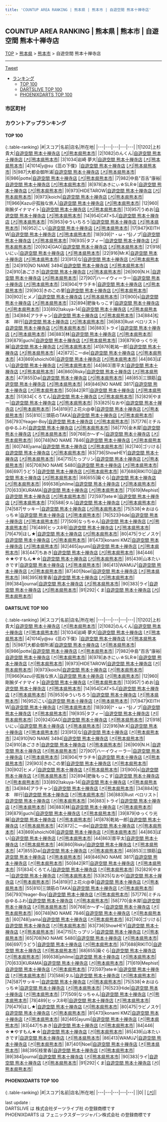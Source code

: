 ```yaml
---
title: 'COUNTUP AREA RANKING | 熊本県 | 熊本市 | 自遊空間 熊本十禅寺店'
---
```

## COUNTUP AREA RANKING | 熊本県 | 熊本市 | 自遊空間 熊本十禅寺店

[TOP](/darts/rank/) > [熊本県](/darts/rank/熊本県/) > [熊本市](/darts/rank/熊本県/熊本市/) > 自遊空間 熊本十禅寺店

___

<a href="https://twitter.com/share?ref_src=twsrc%5Etfw" data-text="COUNTUP AREA RANKING | 熊本県熊本市自遊空間 熊本十禅寺店" class="twitter-share-button" data-hashtags="DARTSLIVE,PHOENIXDARTS,darts,ダーツ" data-show-count="false">Tweet</a>

* [ランキング](#カウントアップランキング)
    * [TOP 100](#top-100)
    * [DARTSLIVE TOP 100](#dartslive-top-100)
    * [PHOENIXDARTS TOP 100](#phoenixdarts-top-100)

### 市区町村

<ul>

</ul>

### カウントアップランキング

#### TOP 100



{:.table-ranking}
|#|スコア|名前|店名|所在地|
|---|---|---|---|---|
|1|1202|<span class="rank-name-dl">上杉　貴大</span>|<a href="/darts/rank/shops/6411bdff1f23c81758d385ea46352d8f.html">自遊空間 熊本十禅寺店</a> <a href="https://search.dartslive.com/jp/shop/6411bdff1f23c81758d385ea46352d8f">[↗]</a>|<a href="/darts/rank/熊本県/熊本市">熊本県熊本市</a>|
|2|1082|<span class="rank-name-dl">のんくん</span>|<a href="/darts/rank/shops/6411bdff1f23c81758d385ea46352d8f.html">自遊空間 熊本十禅寺店</a> <a href="https://search.dartslive.com/jp/shop/6411bdff1f23c81758d385ea46352d8f">[↗]</a>|<a href="/darts/rank/熊本県/熊本市">熊本県熊本市</a>|
|3|1034|<span class="rank-name-dl">岩崎 夢大</span>|<a href="/darts/rank/shops/6411bdff1f23c81758d385ea46352d8f.html">自遊空間 熊本十禅寺店</a> <a href="https://search.dartslive.com/jp/shop/6411bdff1f23c81758d385ea46352d8f">[↗]</a>|<a href="/darts/rank/熊本県/熊本市">熊本県熊本市</a>|
|4|1014|<span class="rank-name-dl">y@su《蕊の下僕》</span>|<a href="/darts/rank/shops/6411bdff1f23c81758d385ea46352d8f.html">自遊空間 熊本十禅寺店</a> <a href="https://search.dartslive.com/jp/shop/6411bdff1f23c81758d385ea46352d8f">[↗]</a>|<a href="/darts/rank/熊本県/熊本市">熊本県熊本市</a>|
|5|987|<span class="rank-name-dl">大都会御所浦</span>|<a href="/darts/rank/shops/6411bdff1f23c81758d385ea46352d8f.html">自遊空間 熊本十禅寺店</a> <a href="https://search.dartslive.com/jp/shop/6411bdff1f23c81758d385ea46352d8f">[↗]</a>|<a href="/darts/rank/熊本県/熊本市">熊本県熊本市</a>|
|6|986|<span class="rank-name-dl">potte</span>|<a href="/darts/rank/shops/6411bdff1f23c81758d385ea46352d8f.html">自遊空間 熊本十禅寺店</a> <a href="https://search.dartslive.com/jp/shop/6411bdff1f23c81758d385ea46352d8f">[↗]</a>|<a href="/darts/rank/熊本県/熊本市">熊本県熊本市</a>|
|7|982|<span class="rank-name-dl">中島&quot;百舌&quot;康裕</span>|<a href="/darts/rank/shops/6411bdff1f23c81758d385ea46352d8f.html">自遊空間 熊本十禅寺店</a> <a href="https://search.dartslive.com/jp/shop/6411bdff1f23c81758d385ea46352d8f">[↗]</a>|<a href="/darts/rank/熊本県/熊本市">熊本県熊本市</a>|
|8|978|<span class="rank-name-dl">あきにぃ☆SLR☆</span>|<a href="/darts/rank/shops/6411bdff1f23c81758d385ea46352d8f.html">自遊空間 熊本十禅寺店</a> <a href="https://search.dartslive.com/jp/shop/6411bdff1f23c81758d385ea46352d8f">[↗]</a>|<a href="/darts/rank/熊本県/熊本市">熊本県熊本市</a>|
|9|973|<span class="rank-name-dl">HIDETAROW</span>|<a href="/darts/rank/shops/6411bdff1f23c81758d385ea46352d8f.html">自遊空間 熊本十禅寺店</a> <a href="https://search.dartslive.com/jp/shop/6411bdff1f23c81758d385ea46352d8f">[↗]</a>|<a href="/darts/rank/熊本県/熊本市">熊本県熊本市</a>|
|9|973|<span class="rank-name-dl">koichi</span>|<a href="/darts/rank/shops/6411bdff1f23c81758d385ea46352d8f.html">自遊空間 熊本十禅寺店</a> <a href="https://search.dartslive.com/jp/shop/6411bdff1f23c81758d385ea46352d8f">[↗]</a>|<a href="/darts/rank/熊本県/熊本市">熊本県熊本市</a>|
|11|966|<span class="rank-name-dl">Kazu＠孤独な旅人</span>|<a href="/darts/rank/shops/6411bdff1f23c81758d385ea46352d8f.html">自遊空間 熊本十禅寺店</a> <a href="https://search.dartslive.com/jp/shop/6411bdff1f23c81758d385ea46352d8f">[↗]</a>|<a href="/darts/rank/熊本県/熊本市">熊本県熊本市</a>|
|12|960|<span class="rank-name-dl">剛腕ダイナマイト</span>|<a href="/darts/rank/shops/6411bdff1f23c81758d385ea46352d8f.html">自遊空間 熊本十禅寺店</a> <a href="https://search.dartslive.com/jp/shop/6411bdff1f23c81758d385ea46352d8f">[↗]</a>|<a href="/darts/rank/熊本県/熊本市">熊本県熊本市</a>|
|13|957|<span class="rank-name-dl">うめお</span>|<a href="/darts/rank/shops/6411bdff1f23c81758d385ea46352d8f.html">自遊空間 熊本十禅寺店</a> <a href="https://search.dartslive.com/jp/shop/6411bdff1f23c81758d385ea46352d8f">[↗]</a>|<a href="/darts/rank/熊本県/熊本市">熊本県熊本市</a>|
|14|954|<span class="rank-name-dl">CAT×SJ</span>|<a href="/darts/rank/shops/6411bdff1f23c81758d385ea46352d8f.html">自遊空間 熊本十禅寺店</a> <a href="https://search.dartslive.com/jp/shop/6411bdff1f23c81758d385ea46352d8f">[↗]</a>|<a href="/darts/rank/熊本県/熊本市">熊本県熊本市</a>|
|15|953|<span class="rank-name-dl">ゆういちろう</span>|<a href="/darts/rank/shops/6411bdff1f23c81758d385ea46352d8f.html">自遊空間 熊本十禅寺店</a> <a href="https://search.dartslive.com/jp/shop/6411bdff1f23c81758d385ea46352d8f">[↗]</a>|<a href="/darts/rank/熊本県/熊本市">熊本県熊本市</a>|
|16|952|<span class="rank-name-dl">こい</span>|<a href="/darts/rank/shops/6411bdff1f23c81758d385ea46352d8f.html">自遊空間 熊本十禅寺店</a> <a href="https://search.dartslive.com/jp/shop/6411bdff1f23c81758d385ea46352d8f">[↗]</a>|<a href="/darts/rank/熊本県/熊本市">熊本県熊本市</a>|
|17|947|<span class="rank-name-dl">KEITH W</span>|<a href="/darts/rank/shops/6411bdff1f23c81758d385ea46352d8f.html">自遊空間 熊本十禅寺店</a> <a href="https://search.dartslive.com/jp/shop/6411bdff1f23c81758d385ea46352d8f">[↗]</a>|<a href="/darts/rank/熊本県/熊本市">熊本県熊本市</a>|
|18|939|<span class="rank-name-dl">(^・ω・^§)ノブ</span>|<a href="/darts/rank/shops/6411bdff1f23c81758d385ea46352d8f.html">自遊空間 熊本十禅寺店</a> <a href="https://search.dartslive.com/jp/shop/6411bdff1f23c81758d385ea46352d8f">[↗]</a>|<a href="/darts/rank/熊本県/熊本市">熊本県熊本市</a>|
|19|935|<span class="rank-name-dl">タフィー</span>|<a href="/darts/rank/shops/6411bdff1f23c81758d385ea46352d8f.html">自遊空間 熊本十禅寺店</a> <a href="https://search.dartslive.com/jp/shop/6411bdff1f23c81758d385ea46352d8f">[↗]</a>|<a href="/darts/rank/熊本県/熊本市">熊本県熊本市</a>|
|20|924|<span class="rank-name-dl">GAO</span>|<a href="/darts/rank/shops/6411bdff1f23c81758d385ea46352d8f.html">自遊空間 熊本十禅寺店</a> <a href="https://search.dartslive.com/jp/shop/6411bdff1f23c81758d385ea46352d8f">[↗]</a>|<a href="/darts/rank/熊本県/熊本市">熊本県熊本市</a>|
|21|918|<span class="rank-name-dl">いにぃ</span>|<a href="/darts/rank/shops/6411bdff1f23c81758d385ea46352d8f.html">自遊空間 熊本十禅寺店</a> <a href="https://search.dartslive.com/jp/shop/6411bdff1f23c81758d385ea46352d8f">[↗]</a>|<a href="/darts/rank/熊本県/熊本市">熊本県熊本市</a>|
|22|916|<span class="rank-name-dl">Mr.K</span>|<a href="/darts/rank/shops/6411bdff1f23c81758d385ea46352d8f.html">自遊空間 熊本十禅寺店</a> <a href="https://search.dartslive.com/jp/shop/6411bdff1f23c81758d385ea46352d8f">[↗]</a>|<a href="/darts/rank/熊本県/熊本市">熊本県熊本市</a>|
|23|913|<span class="rank-name-dl">な</span>|<a href="/darts/rank/shops/6411bdff1f23c81758d385ea46352d8f.html">自遊空間 熊本十禅寺店</a> <a href="https://search.dartslive.com/jp/shop/6411bdff1f23c81758d385ea46352d8f">[↗]</a>|<a href="/darts/rank/熊本県/熊本市">熊本県熊本市</a>|
|24|910|<span class="rank-name-dl">NO NAME 3494</span>|<a href="/darts/rank/shops/6411bdff1f23c81758d385ea46352d8f.html">自遊空間 熊本十禅寺店</a> <a href="https://search.dartslive.com/jp/shop/6411bdff1f23c81758d385ea46352d8f">[↗]</a>|<a href="/darts/rank/熊本県/熊本市">熊本県熊本市</a>|
|24|910|<span class="rank-name-dl">あごさき</span>|<a href="/darts/rank/shops/6411bdff1f23c81758d385ea46352d8f.html">自遊空間 熊本十禅寺店</a> <a href="https://search.dartslive.com/jp/shop/6411bdff1f23c81758d385ea46352d8f">[↗]</a>|<a href="/darts/rank/熊本県/熊本市">熊本県熊本市</a>|
|26|909|<span class="rank-name-dl">N.H.</span>|<a href="/darts/rank/shops/6411bdff1f23c81758d385ea46352d8f.html">自遊空間 熊本十禅寺店</a> <a href="https://search.dartslive.com/jp/shop/6411bdff1f23c81758d385ea46352d8f">[↗]</a>|<a href="/darts/rank/熊本県/熊本市">熊本県熊本市</a>|
|27|907|<span class="rank-name-dl">ハーイウィーラー</span>|<a href="/darts/rank/shops/6411bdff1f23c81758d385ea46352d8f.html">自遊空間 熊本十禅寺店</a> <a href="https://search.dartslive.com/jp/shop/6411bdff1f23c81758d385ea46352d8f">[↗]</a>|<a href="/darts/rank/熊本県/熊本市">熊本県熊本市</a>|
|28|904|<span class="rank-name-dl">サラチキ</span>|<a href="/darts/rank/shops/6411bdff1f23c81758d385ea46352d8f.html">自遊空間 熊本十禅寺店</a> <a href="https://search.dartslive.com/jp/shop/6411bdff1f23c81758d385ea46352d8f">[↗]</a>|<a href="/darts/rank/熊本県/熊本市">熊本県熊本市</a>|
|29|903|<span class="rank-name-dl">きのこの里</span>|<a href="/darts/rank/shops/6411bdff1f23c81758d385ea46352d8f.html">自遊空間 熊本十禅寺店</a> <a href="https://search.dartslive.com/jp/shop/6411bdff1f23c81758d385ea46352d8f">[↗]</a>|<a href="/darts/rank/熊本県/熊本市">熊本県熊本市</a>|
|30|902|<span class="rank-name-dl">ヒメノ</span>|<a href="/darts/rank/shops/6411bdff1f23c81758d385ea46352d8f.html">自遊空間 熊本十禅寺店</a> <a href="https://search.dartslive.com/jp/shop/6411bdff1f23c81758d385ea46352d8f">[↗]</a>|<a href="/darts/rank/熊本県/熊本市">熊本県熊本市</a>|
|31|900|<span class="rank-name-dl">s</span>|<a href="/darts/rank/shops/6411bdff1f23c81758d385ea46352d8f.html">自遊空間 熊本十禅寺店</a> <a href="https://search.dartslive.com/jp/shop/6411bdff1f23c81758d385ea46352d8f">[↗]</a>|<a href="/darts/rank/熊本県/熊本市">熊本県熊本市</a>|
|32|894|<span class="rank-name-dl">肥後もっこす</span>|<a href="/darts/rank/shops/6411bdff1f23c81758d385ea46352d8f.html">自遊空間 熊本十禅寺店</a> <a href="https://search.dartslive.com/jp/shop/6411bdff1f23c81758d385ea46352d8f">[↗]</a>|<a href="/darts/rank/熊本県/熊本市">熊本県熊本市</a>|
|33|892|<span class="rank-name-dl">takuya-14</span>|<a href="/darts/rank/shops/6411bdff1f23c81758d385ea46352d8f.html">自遊空間 熊本十禅寺店</a> <a href="https://search.dartslive.com/jp/shop/6411bdff1f23c81758d385ea46352d8f">[↗]</a>|<a href="/darts/rank/熊本県/熊本市">熊本県熊本市</a>|
|34|884|<span class="rank-name-dl">アラチャン</span>|<a href="/darts/rank/shops/6411bdff1f23c81758d385ea46352d8f.html">自遊空間 熊本十禅寺店</a> <a href="https://search.dartslive.com/jp/shop/6411bdff1f23c81758d385ea46352d8f">[↗]</a>|<a href="/darts/rank/熊本県/熊本市">熊本県熊本市</a>|
|34|884|<span class="rank-name-dl">松本　祥行</span>|<a href="/darts/rank/shops/6411bdff1f23c81758d385ea46352d8f.html">自遊空間 熊本十禅寺店</a> <a href="https://search.dartslive.com/jp/shop/6411bdff1f23c81758d385ea46352d8f">[↗]</a>|<a href="/darts/rank/熊本県/熊本市">熊本県熊本市</a>|
|36|883|<span class="rank-name-dl">Rust ペロリスト</span>|<a href="/darts/rank/shops/6411bdff1f23c81758d385ea46352d8f.html">自遊空間 熊本十禅寺店</a> <a href="https://search.dartslive.com/jp/shop/6411bdff1f23c81758d385ea46352d8f">[↗]</a>|<a href="/darts/rank/熊本県/熊本市">熊本県熊本市</a>|
|36|883|<span class="rank-name-dl">トライ</span>|<a href="/darts/rank/shops/6411bdff1f23c81758d385ea46352d8f.html">自遊空間 熊本十禅寺店</a> <a href="https://search.dartslive.com/jp/shop/6411bdff1f23c81758d385ea46352d8f">[↗]</a>|<a href="/darts/rank/熊本県/熊本市">熊本県熊本市</a>|
|36|883|<span class="rank-name-dl">林</span>|<a href="/darts/rank/shops/6411bdff1f23c81758d385ea46352d8f.html">自遊空間 熊本十禅寺店</a> <a href="https://search.dartslive.com/jp/shop/6411bdff1f23c81758d385ea46352d8f">[↗]</a>|<a href="/darts/rank/熊本県/熊本市">熊本県熊本市</a>|
|39|879|<span class="rank-name-dl">guchi</span>|<a href="/darts/rank/shops/6411bdff1f23c81758d385ea46352d8f.html">自遊空間 熊本十禅寺店</a> <a href="https://search.dartslive.com/jp/shop/6411bdff1f23c81758d385ea46352d8f">[↗]</a>|<a href="/darts/rank/熊本県/熊本市">熊本県熊本市</a>|
|39|879|<span class="rank-name-dl">ゆっくり光展</span>|<a href="/darts/rank/shops/6411bdff1f23c81758d385ea46352d8f.html">自遊空間 熊本十禅寺店</a> <a href="https://search.dartslive.com/jp/shop/6411bdff1f23c81758d385ea46352d8f">[↗]</a>|<a href="/darts/rank/熊本県/熊本市">熊本県熊本市</a>|
|41|878|<span class="rank-name-dl">乾祐一郎</span>|<a href="/darts/rank/shops/6411bdff1f23c81758d385ea46352d8f.html">自遊空間 熊本十禅寺店</a> <a href="https://search.dartslive.com/jp/shop/6411bdff1f23c81758d385ea46352d8f">[↗]</a>|<a href="/darts/rank/熊本県/熊本市">熊本県熊本市</a>|
|42|872|<span class="rank-name-dl">こーdie</span>|<a href="/darts/rank/shops/6411bdff1f23c81758d385ea46352d8f.html">自遊空間 熊本十禅寺店</a> <a href="https://search.dartslive.com/jp/shop/6411bdff1f23c81758d385ea46352d8f">[↗]</a>|<a href="/darts/rank/熊本県/熊本市">熊本県熊本市</a>|
|43|869|<span class="rank-name-dl">shoichi08</span>|<a href="/darts/rank/shops/6411bdff1f23c81758d385ea46352d8f.html">自遊空間 熊本十禅寺店</a> <a href="https://search.dartslive.com/jp/shop/6411bdff1f23c81758d385ea46352d8f">[↗]</a>|<a href="/darts/rank/熊本県/熊本市">熊本県熊本市</a>|
|44|863|<span class="rank-name-dl">ぽい</span>|<a href="/darts/rank/shops/6411bdff1f23c81758d385ea46352d8f.html">自遊空間 熊本十禅寺店</a> <a href="https://search.dartslive.com/jp/shop/6411bdff1f23c81758d385ea46352d8f">[↗]</a>|<a href="/darts/rank/熊本県/熊本市">熊本県熊本市</a>|
|44|863|<span class="rank-name-dl">晋平太</span>|<a href="/darts/rank/shops/6411bdff1f23c81758d385ea46352d8f.html">自遊空間 熊本十禅寺店</a> <a href="https://search.dartslive.com/jp/shop/6411bdff1f23c81758d385ea46352d8f">[↗]</a>|<a href="/darts/rank/熊本県/熊本市">熊本県熊本市</a>|
|46|860|<span class="rank-name-dl">Risky</span>|<a href="/darts/rank/shops/6411bdff1f23c81758d385ea46352d8f.html">自遊空間 熊本十禅寺店</a> <a href="https://search.dartslive.com/jp/shop/6411bdff1f23c81758d385ea46352d8f">[↗]</a>|<a href="/darts/rank/熊本県/熊本市">熊本県熊本市</a>|
|47|855|<span class="rank-name-dl">Dai</span>|<a href="/darts/rank/shops/6411bdff1f23c81758d385ea46352d8f.html">自遊空間 熊本十禅寺店</a> <a href="https://search.dartslive.com/jp/shop/6411bdff1f23c81758d385ea46352d8f">[↗]</a>|<a href="/darts/rank/熊本県/熊本市">熊本県熊本市</a>|
|48|853|<span class="rank-name-dl">三頭筋</span>|<a href="/darts/rank/shops/6411bdff1f23c81758d385ea46352d8f.html">自遊空間 熊本十禅寺店</a> <a href="https://search.dartslive.com/jp/shop/6411bdff1f23c81758d385ea46352d8f">[↗]</a>|<a href="/darts/rank/熊本県/熊本市">熊本県熊本市</a>|
|49|846|<span class="rank-name-dl">NO NAME 3817</span>|<a href="/darts/rank/shops/6411bdff1f23c81758d385ea46352d8f.html">自遊空間 熊本十禅寺店</a> <a href="https://search.dartslive.com/jp/shop/6411bdff1f23c81758d385ea46352d8f">[↗]</a>|<a href="/darts/rank/熊本県/熊本市">熊本県熊本市</a>|
|50|842|<span class="rank-name-dl">RT</span>|<a href="/darts/rank/shops/6411bdff1f23c81758d385ea46352d8f.html">自遊空間 熊本十禅寺店</a> <a href="https://search.dartslive.com/jp/shop/6411bdff1f23c81758d385ea46352d8f">[↗]</a>|<a href="/darts/rank/熊本県/熊本市">熊本県熊本市</a>|
|51|834|<span class="rank-name-dl">くろてん</span>|<a href="/darts/rank/shops/6411bdff1f23c81758d385ea46352d8f.html">自遊空間 熊本十禅寺店</a> <a href="https://search.dartslive.com/jp/shop/6411bdff1f23c81758d385ea46352d8f">[↗]</a>|<a href="/darts/rank/熊本県/熊本市">熊本県熊本市</a>|
|52|829|<span class="rank-name-dl">やまー</span>|<a href="/darts/rank/shops/6411bdff1f23c81758d385ea46352d8f.html">自遊空間 熊本十禅寺店</a> <a href="https://search.dartslive.com/jp/shop/6411bdff1f23c81758d385ea46352d8f">[↗]</a>|<a href="/darts/rank/熊本県/熊本市">熊本県熊本市</a>|
|53|825|<span class="rank-name-dl">なおや</span>|<a href="/darts/rank/shops/6411bdff1f23c81758d385ea46352d8f.html">自遊空間 熊本十禅寺店</a> <a href="https://search.dartslive.com/jp/shop/6411bdff1f23c81758d385ea46352d8f">[↗]</a>|<a href="/darts/rank/熊本県/熊本市">熊本県熊本市</a>|
|54|819|<span class="rank-name-dl">打上花火@幸</span>|<a href="/darts/rank/shops/6411bdff1f23c81758d385ea46352d8f.html">自遊空間 熊本十禅寺店</a> <a href="https://search.dartslive.com/jp/shop/6411bdff1f23c81758d385ea46352d8f">[↗]</a>|<a href="/darts/rank/熊本県/熊本市">熊本県熊本市</a>|
|55|810|<span class="rank-name-dl">三頭筋のTAKA</span>|<a href="/darts/rank/shops/6411bdff1f23c81758d385ea46352d8f.html">自遊空間 熊本十禅寺店</a> <a href="https://search.dartslive.com/jp/shop/6411bdff1f23c81758d385ea46352d8f">[↗]</a>|<a href="/darts/rank/熊本県/熊本市">熊本県熊本市</a>|
|56|793|<span class="rank-name-dl">Yeager-Boy</span>|<a href="/darts/rank/shops/6411bdff1f23c81758d385ea46352d8f.html">自遊空間 熊本十禅寺店</a> <a href="https://search.dartslive.com/jp/shop/6411bdff1f23c81758d385ea46352d8f">[↗]</a>|<a href="/darts/rank/熊本県/熊本市">熊本県熊本市</a>|
|57|776|<span class="rank-name-dl">ミチル@ゆるふわ</span>|<a href="/darts/rank/shops/6411bdff1f23c81758d385ea46352d8f.html">自遊空間 熊本十禅寺店</a> <a href="https://search.dartslive.com/jp/shop/6411bdff1f23c81758d385ea46352d8f">[↗]</a>|<a href="/darts/rank/熊本県/熊本市">熊本県熊本市</a>|
|58|770|<span class="rank-name-dl">金木犀</span>|<a href="/darts/rank/shops/6411bdff1f23c81758d385ea46352d8f.html">自遊空間 熊本十禅寺店</a> <a href="https://search.dartslive.com/jp/shop/6411bdff1f23c81758d385ea46352d8f">[↗]</a>|<a href="/darts/rank/熊本県/熊本市">熊本県熊本市</a>|
|59|768|<span class="rank-name-dl">か～ず～</span>|<a href="/darts/rank/shops/6411bdff1f23c81758d385ea46352d8f.html">自遊空間 熊本十禅寺店</a> <a href="https://search.dartslive.com/jp/shop/6411bdff1f23c81758d385ea46352d8f">[↗]</a>|<a href="/darts/rank/熊本県/熊本市">熊本県熊本市</a>|
|60|748|<span class="rank-name-dl">NO NAME 7846</span>|<a href="/darts/rank/shops/6411bdff1f23c81758d385ea46352d8f.html">自遊空間 熊本十禅寺店</a> <a href="https://search.dartslive.com/jp/shop/6411bdff1f23c81758d385ea46352d8f">[↗]</a>|<a href="/darts/rank/熊本県/熊本市">熊本県熊本市</a>|
|60|748|<span class="rank-name-dl">yama</span>|<a href="/darts/rank/shops/6411bdff1f23c81758d385ea46352d8f.html">自遊空間 熊本十禅寺店</a> <a href="https://search.dartslive.com/jp/shop/6411bdff1f23c81758d385ea46352d8f">[↗]</a>|<a href="/darts/rank/熊本県/熊本市">熊本県熊本市</a>|
|62|740|<span class="rank-name-dl">ゴリける</span>|<a href="/darts/rank/shops/6411bdff1f23c81758d385ea46352d8f.html">自遊空間 熊本十禅寺店</a> <a href="https://search.dartslive.com/jp/shop/6411bdff1f23c81758d385ea46352d8f">[↗]</a>|<a href="/darts/rank/熊本県/熊本市">熊本県熊本市</a>|
|63|736|<span class="rank-name-dl">ShowHEY</span>|<a href="/darts/rank/shops/6411bdff1f23c81758d385ea46352d8f.html">自遊空間 熊本十禅寺店</a> <a href="https://search.dartslive.com/jp/shop/6411bdff1f23c81758d385ea46352d8f">[↗]</a>|<a href="/darts/rank/熊本県/熊本市">熊本県熊本市</a>|
|64|715|<span class="rank-name-dl">たっプリン</span>|<a href="/darts/rank/shops/6411bdff1f23c81758d385ea46352d8f.html">自遊空間 熊本十禅寺店</a> <a href="https://search.dartslive.com/jp/shop/6411bdff1f23c81758d385ea46352d8f">[↗]</a>|<a href="/darts/rank/熊本県/熊本市">熊本県熊本市</a>|
|65|708|<span class="rank-name-dl">NO NAME 5480</span>|<a href="/darts/rank/shops/6411bdff1f23c81758d385ea46352d8f.html">自遊空間 熊本十禅寺店</a> <a href="https://search.dartslive.com/jp/shop/6411bdff1f23c81758d385ea46352d8f">[↗]</a>|<a href="/darts/rank/熊本県/熊本市">熊本県熊本市</a>|
|66|697|<span class="rank-name-dl">うどう</span>|<a href="/darts/rank/shops/6411bdff1f23c81758d385ea46352d8f.html">自遊空間 熊本十禅寺店</a> <a href="https://search.dartslive.com/jp/shop/6411bdff1f23c81758d385ea46352d8f">[↗]</a>|<a href="/darts/rank/熊本県/熊本市">熊本県熊本市</a>|
|67|688|<span class="rank-name-dl">RIKITO</span>|<a href="/darts/rank/shops/6411bdff1f23c81758d385ea46352d8f.html">自遊空間 熊本十禅寺店</a> <a href="https://search.dartslive.com/jp/shop/6411bdff1f23c81758d385ea46352d8f">[↗]</a>|<a href="/darts/rank/熊本県/熊本市">熊本県熊本市</a>|
|68|655|<span class="rank-name-dl">廃ぐら</span>|<a href="/darts/rank/shops/6411bdff1f23c81758d385ea46352d8f.html">自遊空間 熊本十禅寺店</a> <a href="https://search.dartslive.com/jp/shop/6411bdff1f23c81758d385ea46352d8f">[↗]</a>|<a href="/darts/rank/熊本県/熊本市">熊本県熊本市</a>|
|69|638|<span class="rank-name-dl">philme</span>|<a href="/darts/rank/shops/6411bdff1f23c81758d385ea46352d8f.html">自遊空間 熊本十禅寺店</a> <a href="https://search.dartslive.com/jp/shop/6411bdff1f23c81758d385ea46352d8f">[↗]</a>|<a href="/darts/rank/熊本県/熊本市">熊本県熊本市</a>|
|70|633|<span class="rank-name-dl">KURAMA</span>|<a href="/darts/rank/shops/6411bdff1f23c81758d385ea46352d8f.html">自遊空間 熊本十禅寺店</a> <a href="https://search.dartslive.com/jp/shop/6411bdff1f23c81758d385ea46352d8f">[↗]</a>|<a href="/darts/rank/熊本県/熊本市">熊本県熊本市</a>|
|71|619|<span class="rank-name-dl">Mephist</span>|<a href="/darts/rank/shops/6411bdff1f23c81758d385ea46352d8f.html">自遊空間 熊本十禅寺店</a> <a href="https://search.dartslive.com/jp/shop/6411bdff1f23c81758d385ea46352d8f">[↗]</a>|<a href="/darts/rank/熊本県/熊本市">熊本県熊本市</a>|
|72|597|<span class="rank-name-dl">tete☆</span>|<a href="/darts/rank/shops/6411bdff1f23c81758d385ea46352d8f.html">自遊空間 熊本十禅寺店</a> <a href="https://search.dartslive.com/jp/shop/6411bdff1f23c81758d385ea46352d8f">[↗]</a>|<a href="/darts/rank/熊本県/熊本市">熊本県熊本市</a>|
|73|588|<span class="rank-name-dl">タル</span>|<a href="/darts/rank/shops/6411bdff1f23c81758d385ea46352d8f.html">自遊空間 熊本十禅寺店</a> <a href="https://search.dartslive.com/jp/shop/6411bdff1f23c81758d385ea46352d8f">[↗]</a>|<a href="/darts/rank/熊本県/熊本市">熊本県熊本市</a>|
|74|587|<span class="rank-name-dl">サッキー</span>|<a href="/darts/rank/shops/6411bdff1f23c81758d385ea46352d8f.html">自遊空間 熊本十禅寺店</a> <a href="https://search.dartslive.com/jp/shop/6411bdff1f23c81758d385ea46352d8f">[↗]</a>|<a href="/darts/rank/熊本県/熊本市">熊本県熊本市</a>|
|75|538|<span class="rank-name-dl">☆おはらっち☆</span>|<a href="/darts/rank/shops/6411bdff1f23c81758d385ea46352d8f.html">自遊空間 熊本十禅寺店</a> <a href="https://search.dartslive.com/jp/shop/6411bdff1f23c81758d385ea46352d8f">[↗]</a>|<a href="/darts/rank/熊本県/熊本市">熊本県熊本市</a>|
|76|523|<span class="rank-name-dl">Hide</span>|<a href="/darts/rank/shops/6411bdff1f23c81758d385ea46352d8f.html">自遊空間 熊本十禅寺店</a> <a href="https://search.dartslive.com/jp/shop/6411bdff1f23c81758d385ea46352d8f">[↗]</a>|<a href="/darts/rank/熊本県/熊本市">熊本県熊本市</a>|
|77|509|<span class="rank-name-dl">なっちゃん</span>|<a href="/darts/rank/shops/6411bdff1f23c81758d385ea46352d8f.html">自遊空間 熊本十禅寺店</a> <a href="https://search.dartslive.com/jp/shop/6411bdff1f23c81758d385ea46352d8f">[↗]</a>|<a href="/darts/rank/熊本県/熊本市">熊本県熊本市</a>|
|78|489|<span class="rank-name-dl">ヒッス8号</span>|<a href="/darts/rank/shops/6411bdff1f23c81758d385ea46352d8f.html">自遊空間 熊本十禅寺店</a> <a href="https://search.dartslive.com/jp/shop/6411bdff1f23c81758d385ea46352d8f">[↗]</a>|<a href="/darts/rank/熊本県/熊本市">熊本県熊本市</a>|
|79|479|<span class="rank-name-dl">ほし★</span>|<a href="/darts/rank/shops/6411bdff1f23c81758d385ea46352d8f.html">自遊空間 熊本十禅寺店</a> <a href="https://search.dartslive.com/jp/shop/6411bdff1f23c81758d385ea46352d8f">[↗]</a>|<a href="/darts/rank/熊本県/熊本市">熊本県熊本市</a>|
|80|475|<span class="rank-name-dl">ラビノスケ</span>|<a href="/darts/rank/shops/6411bdff1f23c81758d385ea46352d8f.html">自遊空間 熊本十禅寺店</a> <a href="https://search.dartslive.com/jp/shop/6411bdff1f23c81758d385ea46352d8f">[↗]</a>|<a href="/darts/rank/熊本県/熊本市">熊本県熊本市</a>|
|81|473|<span class="rank-name-dl">konami KMZ</span>|<a href="/darts/rank/shops/6411bdff1f23c81758d385ea46352d8f.html">自遊空間 熊本十禅寺店</a> <a href="https://search.dartslive.com/jp/shop/6411bdff1f23c81758d385ea46352d8f">[↗]</a>|<a href="/darts/rank/熊本県/熊本市">熊本県熊本市</a>|
|82|465|<span class="rank-name-dl">ayumi</span>|<a href="/darts/rank/shops/6411bdff1f23c81758d385ea46352d8f.html">自遊空間 熊本十禅寺店</a> <a href="https://search.dartslive.com/jp/shop/6411bdff1f23c81758d385ea46352d8f">[↗]</a>|<a href="/darts/rank/熊本県/熊本市">熊本県熊本市</a>|
|83|447|<span class="rank-name-dl">ちあき</span>|<a href="/darts/rank/shops/6411bdff1f23c81758d385ea46352d8f.html">自遊空間 熊本十禅寺店</a> <a href="https://search.dartslive.com/jp/shop/6411bdff1f23c81758d385ea46352d8f">[↗]</a>|<a href="/darts/rank/熊本県/熊本市">熊本県熊本市</a>|
|84|446|<span class="rank-name-dl">☆★やすもん★☆</span>|<a href="/darts/rank/shops/6411bdff1f23c81758d385ea46352d8f.html">自遊空間 熊本十禅寺店</a> <a href="https://search.dartslive.com/jp/shop/6411bdff1f23c81758d385ea46352d8f">[↗]</a>|<a href="/darts/rank/熊本県/熊本市">熊本県熊本市</a>|
|85|439|<span class="rank-name-dl">山本たいきです</span>|<a href="/darts/rank/shops/6411bdff1f23c81758d385ea46352d8f.html">自遊空間 熊本十禅寺店</a> <a href="https://search.dartslive.com/jp/shop/6411bdff1f23c81758d385ea46352d8f">[↗]</a>|<a href="/darts/rank/熊本県/熊本市">熊本県熊本市</a>|
|86|413|<span class="rank-name-dl">WAMU♪</span>|<a href="/darts/rank/shops/6411bdff1f23c81758d385ea46352d8f.html">自遊空間 熊本十禅寺店</a> <a href="https://search.dartslive.com/jp/shop/6411bdff1f23c81758d385ea46352d8f">[↗]</a>|<a href="/darts/rank/熊本県/熊本市">熊本県熊本市</a>|
|87|401|<span class="rank-name-dl">Noel</span>|<a href="/darts/rank/shops/6411bdff1f23c81758d385ea46352d8f.html">自遊空間 熊本十禅寺店</a> <a href="https://search.dartslive.com/jp/shop/6411bdff1f23c81758d385ea46352d8f">[↗]</a>|<a href="/darts/rank/熊本県/熊本市">熊本県熊本市</a>|
|88|395|<span class="rank-name-dl">枝里香</span>|<a href="/darts/rank/shops/6411bdff1f23c81758d385ea46352d8f.html">自遊空間 熊本十禅寺店</a> <a href="https://search.dartslive.com/jp/shop/6411bdff1f23c81758d385ea46352d8f">[↗]</a>|<a href="/darts/rank/熊本県/熊本市">熊本県熊本市</a>|
|89|384|<span class="rank-name-dl">journal</span>|<a href="/darts/rank/shops/6411bdff1f23c81758d385ea46352d8f.html">自遊空間 熊本十禅寺店</a> <a href="https://search.dartslive.com/jp/shop/6411bdff1f23c81758d385ea46352d8f">[↗]</a>|<a href="/darts/rank/熊本県/熊本市">熊本県熊本市</a>|
|90|383|<span class="rank-name-dl">ライ</span>|<a href="/darts/rank/shops/6411bdff1f23c81758d385ea46352d8f.html">自遊空間 熊本十禅寺店</a> <a href="https://search.dartslive.com/jp/shop/6411bdff1f23c81758d385ea46352d8f">[↗]</a>|<a href="/darts/rank/熊本県/熊本市">熊本県熊本市</a>|
|91|292|<span class="rank-name-dl">くま</span>|<a href="/darts/rank/shops/6411bdff1f23c81758d385ea46352d8f.html">自遊空間 熊本十禅寺店</a> <a href="https://search.dartslive.com/jp/shop/6411bdff1f23c81758d385ea46352d8f">[↗]</a>|<a href="/darts/rank/熊本県/熊本市">熊本県熊本市</a>|


#### DARTSLIVE TOP 100



{:.table-ranking}
|#|スコア|名前|店名|所在地|
|---|---|---|---|---|
|1|1202|<span class="rank-name-dl">上杉　貴大</span>|<a href="/darts/rank/shops/6411bdff1f23c81758d385ea46352d8f.html">自遊空間 熊本十禅寺店</a> <a href="https://search.dartslive.com/jp/shop/6411bdff1f23c81758d385ea46352d8f">[↗]</a>|<a href="/darts/rank/熊本県/熊本市">熊本県熊本市</a>|
|2|1082|<span class="rank-name-dl">のんくん</span>|<a href="/darts/rank/shops/6411bdff1f23c81758d385ea46352d8f.html">自遊空間 熊本十禅寺店</a> <a href="https://search.dartslive.com/jp/shop/6411bdff1f23c81758d385ea46352d8f">[↗]</a>|<a href="/darts/rank/熊本県/熊本市">熊本県熊本市</a>|
|3|1034|<span class="rank-name-dl">岩崎 夢大</span>|<a href="/darts/rank/shops/6411bdff1f23c81758d385ea46352d8f.html">自遊空間 熊本十禅寺店</a> <a href="https://search.dartslive.com/jp/shop/6411bdff1f23c81758d385ea46352d8f">[↗]</a>|<a href="/darts/rank/熊本県/熊本市">熊本県熊本市</a>|
|4|1014|<span class="rank-name-dl">y@su《蕊の下僕》</span>|<a href="/darts/rank/shops/6411bdff1f23c81758d385ea46352d8f.html">自遊空間 熊本十禅寺店</a> <a href="https://search.dartslive.com/jp/shop/6411bdff1f23c81758d385ea46352d8f">[↗]</a>|<a href="/darts/rank/熊本県/熊本市">熊本県熊本市</a>|
|5|987|<span class="rank-name-dl">大都会御所浦</span>|<a href="/darts/rank/shops/6411bdff1f23c81758d385ea46352d8f.html">自遊空間 熊本十禅寺店</a> <a href="https://search.dartslive.com/jp/shop/6411bdff1f23c81758d385ea46352d8f">[↗]</a>|<a href="/darts/rank/熊本県/熊本市">熊本県熊本市</a>|
|6|986|<span class="rank-name-dl">potte</span>|<a href="/darts/rank/shops/6411bdff1f23c81758d385ea46352d8f.html">自遊空間 熊本十禅寺店</a> <a href="https://search.dartslive.com/jp/shop/6411bdff1f23c81758d385ea46352d8f">[↗]</a>|<a href="/darts/rank/熊本県/熊本市">熊本県熊本市</a>|
|7|982|<span class="rank-name-dl">中島&quot;百舌&quot;康裕</span>|<a href="/darts/rank/shops/6411bdff1f23c81758d385ea46352d8f.html">自遊空間 熊本十禅寺店</a> <a href="https://search.dartslive.com/jp/shop/6411bdff1f23c81758d385ea46352d8f">[↗]</a>|<a href="/darts/rank/熊本県/熊本市">熊本県熊本市</a>|
|8|978|<span class="rank-name-dl">あきにぃ☆SLR☆</span>|<a href="/darts/rank/shops/6411bdff1f23c81758d385ea46352d8f.html">自遊空間 熊本十禅寺店</a> <a href="https://search.dartslive.com/jp/shop/6411bdff1f23c81758d385ea46352d8f">[↗]</a>|<a href="/darts/rank/熊本県/熊本市">熊本県熊本市</a>|
|9|973|<span class="rank-name-dl">HIDETAROW</span>|<a href="/darts/rank/shops/6411bdff1f23c81758d385ea46352d8f.html">自遊空間 熊本十禅寺店</a> <a href="https://search.dartslive.com/jp/shop/6411bdff1f23c81758d385ea46352d8f">[↗]</a>|<a href="/darts/rank/熊本県/熊本市">熊本県熊本市</a>|
|9|973|<span class="rank-name-dl">koichi</span>|<a href="/darts/rank/shops/6411bdff1f23c81758d385ea46352d8f.html">自遊空間 熊本十禅寺店</a> <a href="https://search.dartslive.com/jp/shop/6411bdff1f23c81758d385ea46352d8f">[↗]</a>|<a href="/darts/rank/熊本県/熊本市">熊本県熊本市</a>|
|11|966|<span class="rank-name-dl">Kazu＠孤独な旅人</span>|<a href="/darts/rank/shops/6411bdff1f23c81758d385ea46352d8f.html">自遊空間 熊本十禅寺店</a> <a href="https://search.dartslive.com/jp/shop/6411bdff1f23c81758d385ea46352d8f">[↗]</a>|<a href="/darts/rank/熊本県/熊本市">熊本県熊本市</a>|
|12|960|<span class="rank-name-dl">剛腕ダイナマイト</span>|<a href="/darts/rank/shops/6411bdff1f23c81758d385ea46352d8f.html">自遊空間 熊本十禅寺店</a> <a href="https://search.dartslive.com/jp/shop/6411bdff1f23c81758d385ea46352d8f">[↗]</a>|<a href="/darts/rank/熊本県/熊本市">熊本県熊本市</a>|
|13|957|<span class="rank-name-dl">うめお</span>|<a href="/darts/rank/shops/6411bdff1f23c81758d385ea46352d8f.html">自遊空間 熊本十禅寺店</a> <a href="https://search.dartslive.com/jp/shop/6411bdff1f23c81758d385ea46352d8f">[↗]</a>|<a href="/darts/rank/熊本県/熊本市">熊本県熊本市</a>|
|14|954|<span class="rank-name-dl">CAT×SJ</span>|<a href="/darts/rank/shops/6411bdff1f23c81758d385ea46352d8f.html">自遊空間 熊本十禅寺店</a> <a href="https://search.dartslive.com/jp/shop/6411bdff1f23c81758d385ea46352d8f">[↗]</a>|<a href="/darts/rank/熊本県/熊本市">熊本県熊本市</a>|
|15|953|<span class="rank-name-dl">ゆういちろう</span>|<a href="/darts/rank/shops/6411bdff1f23c81758d385ea46352d8f.html">自遊空間 熊本十禅寺店</a> <a href="https://search.dartslive.com/jp/shop/6411bdff1f23c81758d385ea46352d8f">[↗]</a>|<a href="/darts/rank/熊本県/熊本市">熊本県熊本市</a>|
|16|952|<span class="rank-name-dl">こい</span>|<a href="/darts/rank/shops/6411bdff1f23c81758d385ea46352d8f.html">自遊空間 熊本十禅寺店</a> <a href="https://search.dartslive.com/jp/shop/6411bdff1f23c81758d385ea46352d8f">[↗]</a>|<a href="/darts/rank/熊本県/熊本市">熊本県熊本市</a>|
|17|947|<span class="rank-name-dl">KEITH W</span>|<a href="/darts/rank/shops/6411bdff1f23c81758d385ea46352d8f.html">自遊空間 熊本十禅寺店</a> <a href="https://search.dartslive.com/jp/shop/6411bdff1f23c81758d385ea46352d8f">[↗]</a>|<a href="/darts/rank/熊本県/熊本市">熊本県熊本市</a>|
|18|939|<span class="rank-name-dl">(^・ω・^§)ノブ</span>|<a href="/darts/rank/shops/6411bdff1f23c81758d385ea46352d8f.html">自遊空間 熊本十禅寺店</a> <a href="https://search.dartslive.com/jp/shop/6411bdff1f23c81758d385ea46352d8f">[↗]</a>|<a href="/darts/rank/熊本県/熊本市">熊本県熊本市</a>|
|19|935|<span class="rank-name-dl">タフィー</span>|<a href="/darts/rank/shops/6411bdff1f23c81758d385ea46352d8f.html">自遊空間 熊本十禅寺店</a> <a href="https://search.dartslive.com/jp/shop/6411bdff1f23c81758d385ea46352d8f">[↗]</a>|<a href="/darts/rank/熊本県/熊本市">熊本県熊本市</a>|
|20|924|<span class="rank-name-dl">GAO</span>|<a href="/darts/rank/shops/6411bdff1f23c81758d385ea46352d8f.html">自遊空間 熊本十禅寺店</a> <a href="https://search.dartslive.com/jp/shop/6411bdff1f23c81758d385ea46352d8f">[↗]</a>|<a href="/darts/rank/熊本県/熊本市">熊本県熊本市</a>|
|21|918|<span class="rank-name-dl">いにぃ</span>|<a href="/darts/rank/shops/6411bdff1f23c81758d385ea46352d8f.html">自遊空間 熊本十禅寺店</a> <a href="https://search.dartslive.com/jp/shop/6411bdff1f23c81758d385ea46352d8f">[↗]</a>|<a href="/darts/rank/熊本県/熊本市">熊本県熊本市</a>|
|22|916|<span class="rank-name-dl">Mr.K</span>|<a href="/darts/rank/shops/6411bdff1f23c81758d385ea46352d8f.html">自遊空間 熊本十禅寺店</a> <a href="https://search.dartslive.com/jp/shop/6411bdff1f23c81758d385ea46352d8f">[↗]</a>|<a href="/darts/rank/熊本県/熊本市">熊本県熊本市</a>|
|23|913|<span class="rank-name-dl">な</span>|<a href="/darts/rank/shops/6411bdff1f23c81758d385ea46352d8f.html">自遊空間 熊本十禅寺店</a> <a href="https://search.dartslive.com/jp/shop/6411bdff1f23c81758d385ea46352d8f">[↗]</a>|<a href="/darts/rank/熊本県/熊本市">熊本県熊本市</a>|
|24|910|<span class="rank-name-dl">NO NAME 3494</span>|<a href="/darts/rank/shops/6411bdff1f23c81758d385ea46352d8f.html">自遊空間 熊本十禅寺店</a> <a href="https://search.dartslive.com/jp/shop/6411bdff1f23c81758d385ea46352d8f">[↗]</a>|<a href="/darts/rank/熊本県/熊本市">熊本県熊本市</a>|
|24|910|<span class="rank-name-dl">あごさき</span>|<a href="/darts/rank/shops/6411bdff1f23c81758d385ea46352d8f.html">自遊空間 熊本十禅寺店</a> <a href="https://search.dartslive.com/jp/shop/6411bdff1f23c81758d385ea46352d8f">[↗]</a>|<a href="/darts/rank/熊本県/熊本市">熊本県熊本市</a>|
|26|909|<span class="rank-name-dl">N.H.</span>|<a href="/darts/rank/shops/6411bdff1f23c81758d385ea46352d8f.html">自遊空間 熊本十禅寺店</a> <a href="https://search.dartslive.com/jp/shop/6411bdff1f23c81758d385ea46352d8f">[↗]</a>|<a href="/darts/rank/熊本県/熊本市">熊本県熊本市</a>|
|27|907|<span class="rank-name-dl">ハーイウィーラー</span>|<a href="/darts/rank/shops/6411bdff1f23c81758d385ea46352d8f.html">自遊空間 熊本十禅寺店</a> <a href="https://search.dartslive.com/jp/shop/6411bdff1f23c81758d385ea46352d8f">[↗]</a>|<a href="/darts/rank/熊本県/熊本市">熊本県熊本市</a>|
|28|904|<span class="rank-name-dl">サラチキ</span>|<a href="/darts/rank/shops/6411bdff1f23c81758d385ea46352d8f.html">自遊空間 熊本十禅寺店</a> <a href="https://search.dartslive.com/jp/shop/6411bdff1f23c81758d385ea46352d8f">[↗]</a>|<a href="/darts/rank/熊本県/熊本市">熊本県熊本市</a>|
|29|903|<span class="rank-name-dl">きのこの里</span>|<a href="/darts/rank/shops/6411bdff1f23c81758d385ea46352d8f.html">自遊空間 熊本十禅寺店</a> <a href="https://search.dartslive.com/jp/shop/6411bdff1f23c81758d385ea46352d8f">[↗]</a>|<a href="/darts/rank/熊本県/熊本市">熊本県熊本市</a>|
|30|902|<span class="rank-name-dl">ヒメノ</span>|<a href="/darts/rank/shops/6411bdff1f23c81758d385ea46352d8f.html">自遊空間 熊本十禅寺店</a> <a href="https://search.dartslive.com/jp/shop/6411bdff1f23c81758d385ea46352d8f">[↗]</a>|<a href="/darts/rank/熊本県/熊本市">熊本県熊本市</a>|
|31|900|<span class="rank-name-dl">s</span>|<a href="/darts/rank/shops/6411bdff1f23c81758d385ea46352d8f.html">自遊空間 熊本十禅寺店</a> <a href="https://search.dartslive.com/jp/shop/6411bdff1f23c81758d385ea46352d8f">[↗]</a>|<a href="/darts/rank/熊本県/熊本市">熊本県熊本市</a>|
|32|894|<span class="rank-name-dl">肥後もっこす</span>|<a href="/darts/rank/shops/6411bdff1f23c81758d385ea46352d8f.html">自遊空間 熊本十禅寺店</a> <a href="https://search.dartslive.com/jp/shop/6411bdff1f23c81758d385ea46352d8f">[↗]</a>|<a href="/darts/rank/熊本県/熊本市">熊本県熊本市</a>|
|33|892|<span class="rank-name-dl">takuya-14</span>|<a href="/darts/rank/shops/6411bdff1f23c81758d385ea46352d8f.html">自遊空間 熊本十禅寺店</a> <a href="https://search.dartslive.com/jp/shop/6411bdff1f23c81758d385ea46352d8f">[↗]</a>|<a href="/darts/rank/熊本県/熊本市">熊本県熊本市</a>|
|34|884|<span class="rank-name-dl">アラチャン</span>|<a href="/darts/rank/shops/6411bdff1f23c81758d385ea46352d8f.html">自遊空間 熊本十禅寺店</a> <a href="https://search.dartslive.com/jp/shop/6411bdff1f23c81758d385ea46352d8f">[↗]</a>|<a href="/darts/rank/熊本県/熊本市">熊本県熊本市</a>|
|34|884|<span class="rank-name-dl">松本　祥行</span>|<a href="/darts/rank/shops/6411bdff1f23c81758d385ea46352d8f.html">自遊空間 熊本十禅寺店</a> <a href="https://search.dartslive.com/jp/shop/6411bdff1f23c81758d385ea46352d8f">[↗]</a>|<a href="/darts/rank/熊本県/熊本市">熊本県熊本市</a>|
|36|883|<span class="rank-name-dl">Rust ペロリスト</span>|<a href="/darts/rank/shops/6411bdff1f23c81758d385ea46352d8f.html">自遊空間 熊本十禅寺店</a> <a href="https://search.dartslive.com/jp/shop/6411bdff1f23c81758d385ea46352d8f">[↗]</a>|<a href="/darts/rank/熊本県/熊本市">熊本県熊本市</a>|
|36|883|<span class="rank-name-dl">トライ</span>|<a href="/darts/rank/shops/6411bdff1f23c81758d385ea46352d8f.html">自遊空間 熊本十禅寺店</a> <a href="https://search.dartslive.com/jp/shop/6411bdff1f23c81758d385ea46352d8f">[↗]</a>|<a href="/darts/rank/熊本県/熊本市">熊本県熊本市</a>|
|36|883|<span class="rank-name-dl">林</span>|<a href="/darts/rank/shops/6411bdff1f23c81758d385ea46352d8f.html">自遊空間 熊本十禅寺店</a> <a href="https://search.dartslive.com/jp/shop/6411bdff1f23c81758d385ea46352d8f">[↗]</a>|<a href="/darts/rank/熊本県/熊本市">熊本県熊本市</a>|
|39|879|<span class="rank-name-dl">guchi</span>|<a href="/darts/rank/shops/6411bdff1f23c81758d385ea46352d8f.html">自遊空間 熊本十禅寺店</a> <a href="https://search.dartslive.com/jp/shop/6411bdff1f23c81758d385ea46352d8f">[↗]</a>|<a href="/darts/rank/熊本県/熊本市">熊本県熊本市</a>|
|39|879|<span class="rank-name-dl">ゆっくり光展</span>|<a href="/darts/rank/shops/6411bdff1f23c81758d385ea46352d8f.html">自遊空間 熊本十禅寺店</a> <a href="https://search.dartslive.com/jp/shop/6411bdff1f23c81758d385ea46352d8f">[↗]</a>|<a href="/darts/rank/熊本県/熊本市">熊本県熊本市</a>|
|41|878|<span class="rank-name-dl">乾祐一郎</span>|<a href="/darts/rank/shops/6411bdff1f23c81758d385ea46352d8f.html">自遊空間 熊本十禅寺店</a> <a href="https://search.dartslive.com/jp/shop/6411bdff1f23c81758d385ea46352d8f">[↗]</a>|<a href="/darts/rank/熊本県/熊本市">熊本県熊本市</a>|
|42|872|<span class="rank-name-dl">こーdie</span>|<a href="/darts/rank/shops/6411bdff1f23c81758d385ea46352d8f.html">自遊空間 熊本十禅寺店</a> <a href="https://search.dartslive.com/jp/shop/6411bdff1f23c81758d385ea46352d8f">[↗]</a>|<a href="/darts/rank/熊本県/熊本市">熊本県熊本市</a>|
|43|869|<span class="rank-name-dl">shoichi08</span>|<a href="/darts/rank/shops/6411bdff1f23c81758d385ea46352d8f.html">自遊空間 熊本十禅寺店</a> <a href="https://search.dartslive.com/jp/shop/6411bdff1f23c81758d385ea46352d8f">[↗]</a>|<a href="/darts/rank/熊本県/熊本市">熊本県熊本市</a>|
|44|863|<span class="rank-name-dl">ぽい</span>|<a href="/darts/rank/shops/6411bdff1f23c81758d385ea46352d8f.html">自遊空間 熊本十禅寺店</a> <a href="https://search.dartslive.com/jp/shop/6411bdff1f23c81758d385ea46352d8f">[↗]</a>|<a href="/darts/rank/熊本県/熊本市">熊本県熊本市</a>|
|44|863|<span class="rank-name-dl">晋平太</span>|<a href="/darts/rank/shops/6411bdff1f23c81758d385ea46352d8f.html">自遊空間 熊本十禅寺店</a> <a href="https://search.dartslive.com/jp/shop/6411bdff1f23c81758d385ea46352d8f">[↗]</a>|<a href="/darts/rank/熊本県/熊本市">熊本県熊本市</a>|
|46|860|<span class="rank-name-dl">Risky</span>|<a href="/darts/rank/shops/6411bdff1f23c81758d385ea46352d8f.html">自遊空間 熊本十禅寺店</a> <a href="https://search.dartslive.com/jp/shop/6411bdff1f23c81758d385ea46352d8f">[↗]</a>|<a href="/darts/rank/熊本県/熊本市">熊本県熊本市</a>|
|47|855|<span class="rank-name-dl">Dai</span>|<a href="/darts/rank/shops/6411bdff1f23c81758d385ea46352d8f.html">自遊空間 熊本十禅寺店</a> <a href="https://search.dartslive.com/jp/shop/6411bdff1f23c81758d385ea46352d8f">[↗]</a>|<a href="/darts/rank/熊本県/熊本市">熊本県熊本市</a>|
|48|853|<span class="rank-name-dl">三頭筋</span>|<a href="/darts/rank/shops/6411bdff1f23c81758d385ea46352d8f.html">自遊空間 熊本十禅寺店</a> <a href="https://search.dartslive.com/jp/shop/6411bdff1f23c81758d385ea46352d8f">[↗]</a>|<a href="/darts/rank/熊本県/熊本市">熊本県熊本市</a>|
|49|846|<span class="rank-name-dl">NO NAME 3817</span>|<a href="/darts/rank/shops/6411bdff1f23c81758d385ea46352d8f.html">自遊空間 熊本十禅寺店</a> <a href="https://search.dartslive.com/jp/shop/6411bdff1f23c81758d385ea46352d8f">[↗]</a>|<a href="/darts/rank/熊本県/熊本市">熊本県熊本市</a>|
|50|842|<span class="rank-name-dl">RT</span>|<a href="/darts/rank/shops/6411bdff1f23c81758d385ea46352d8f.html">自遊空間 熊本十禅寺店</a> <a href="https://search.dartslive.com/jp/shop/6411bdff1f23c81758d385ea46352d8f">[↗]</a>|<a href="/darts/rank/熊本県/熊本市">熊本県熊本市</a>|
|51|834|<span class="rank-name-dl">くろてん</span>|<a href="/darts/rank/shops/6411bdff1f23c81758d385ea46352d8f.html">自遊空間 熊本十禅寺店</a> <a href="https://search.dartslive.com/jp/shop/6411bdff1f23c81758d385ea46352d8f">[↗]</a>|<a href="/darts/rank/熊本県/熊本市">熊本県熊本市</a>|
|52|829|<span class="rank-name-dl">やまー</span>|<a href="/darts/rank/shops/6411bdff1f23c81758d385ea46352d8f.html">自遊空間 熊本十禅寺店</a> <a href="https://search.dartslive.com/jp/shop/6411bdff1f23c81758d385ea46352d8f">[↗]</a>|<a href="/darts/rank/熊本県/熊本市">熊本県熊本市</a>|
|53|825|<span class="rank-name-dl">なおや</span>|<a href="/darts/rank/shops/6411bdff1f23c81758d385ea46352d8f.html">自遊空間 熊本十禅寺店</a> <a href="https://search.dartslive.com/jp/shop/6411bdff1f23c81758d385ea46352d8f">[↗]</a>|<a href="/darts/rank/熊本県/熊本市">熊本県熊本市</a>|
|54|819|<span class="rank-name-dl">打上花火@幸</span>|<a href="/darts/rank/shops/6411bdff1f23c81758d385ea46352d8f.html">自遊空間 熊本十禅寺店</a> <a href="https://search.dartslive.com/jp/shop/6411bdff1f23c81758d385ea46352d8f">[↗]</a>|<a href="/darts/rank/熊本県/熊本市">熊本県熊本市</a>|
|55|810|<span class="rank-name-dl">三頭筋のTAKA</span>|<a href="/darts/rank/shops/6411bdff1f23c81758d385ea46352d8f.html">自遊空間 熊本十禅寺店</a> <a href="https://search.dartslive.com/jp/shop/6411bdff1f23c81758d385ea46352d8f">[↗]</a>|<a href="/darts/rank/熊本県/熊本市">熊本県熊本市</a>|
|56|793|<span class="rank-name-dl">Yeager-Boy</span>|<a href="/darts/rank/shops/6411bdff1f23c81758d385ea46352d8f.html">自遊空間 熊本十禅寺店</a> <a href="https://search.dartslive.com/jp/shop/6411bdff1f23c81758d385ea46352d8f">[↗]</a>|<a href="/darts/rank/熊本県/熊本市">熊本県熊本市</a>|
|57|776|<span class="rank-name-dl">ミチル@ゆるふわ</span>|<a href="/darts/rank/shops/6411bdff1f23c81758d385ea46352d8f.html">自遊空間 熊本十禅寺店</a> <a href="https://search.dartslive.com/jp/shop/6411bdff1f23c81758d385ea46352d8f">[↗]</a>|<a href="/darts/rank/熊本県/熊本市">熊本県熊本市</a>|
|58|770|<span class="rank-name-dl">金木犀</span>|<a href="/darts/rank/shops/6411bdff1f23c81758d385ea46352d8f.html">自遊空間 熊本十禅寺店</a> <a href="https://search.dartslive.com/jp/shop/6411bdff1f23c81758d385ea46352d8f">[↗]</a>|<a href="/darts/rank/熊本県/熊本市">熊本県熊本市</a>|
|59|768|<span class="rank-name-dl">か～ず～</span>|<a href="/darts/rank/shops/6411bdff1f23c81758d385ea46352d8f.html">自遊空間 熊本十禅寺店</a> <a href="https://search.dartslive.com/jp/shop/6411bdff1f23c81758d385ea46352d8f">[↗]</a>|<a href="/darts/rank/熊本県/熊本市">熊本県熊本市</a>|
|60|748|<span class="rank-name-dl">NO NAME 7846</span>|<a href="/darts/rank/shops/6411bdff1f23c81758d385ea46352d8f.html">自遊空間 熊本十禅寺店</a> <a href="https://search.dartslive.com/jp/shop/6411bdff1f23c81758d385ea46352d8f">[↗]</a>|<a href="/darts/rank/熊本県/熊本市">熊本県熊本市</a>|
|60|748|<span class="rank-name-dl">yama</span>|<a href="/darts/rank/shops/6411bdff1f23c81758d385ea46352d8f.html">自遊空間 熊本十禅寺店</a> <a href="https://search.dartslive.com/jp/shop/6411bdff1f23c81758d385ea46352d8f">[↗]</a>|<a href="/darts/rank/熊本県/熊本市">熊本県熊本市</a>|
|62|740|<span class="rank-name-dl">ゴリける</span>|<a href="/darts/rank/shops/6411bdff1f23c81758d385ea46352d8f.html">自遊空間 熊本十禅寺店</a> <a href="https://search.dartslive.com/jp/shop/6411bdff1f23c81758d385ea46352d8f">[↗]</a>|<a href="/darts/rank/熊本県/熊本市">熊本県熊本市</a>|
|63|736|<span class="rank-name-dl">ShowHEY</span>|<a href="/darts/rank/shops/6411bdff1f23c81758d385ea46352d8f.html">自遊空間 熊本十禅寺店</a> <a href="https://search.dartslive.com/jp/shop/6411bdff1f23c81758d385ea46352d8f">[↗]</a>|<a href="/darts/rank/熊本県/熊本市">熊本県熊本市</a>|
|64|715|<span class="rank-name-dl">たっプリン</span>|<a href="/darts/rank/shops/6411bdff1f23c81758d385ea46352d8f.html">自遊空間 熊本十禅寺店</a> <a href="https://search.dartslive.com/jp/shop/6411bdff1f23c81758d385ea46352d8f">[↗]</a>|<a href="/darts/rank/熊本県/熊本市">熊本県熊本市</a>|
|65|708|<span class="rank-name-dl">NO NAME 5480</span>|<a href="/darts/rank/shops/6411bdff1f23c81758d385ea46352d8f.html">自遊空間 熊本十禅寺店</a> <a href="https://search.dartslive.com/jp/shop/6411bdff1f23c81758d385ea46352d8f">[↗]</a>|<a href="/darts/rank/熊本県/熊本市">熊本県熊本市</a>|
|66|697|<span class="rank-name-dl">うどう</span>|<a href="/darts/rank/shops/6411bdff1f23c81758d385ea46352d8f.html">自遊空間 熊本十禅寺店</a> <a href="https://search.dartslive.com/jp/shop/6411bdff1f23c81758d385ea46352d8f">[↗]</a>|<a href="/darts/rank/熊本県/熊本市">熊本県熊本市</a>|
|67|688|<span class="rank-name-dl">RIKITO</span>|<a href="/darts/rank/shops/6411bdff1f23c81758d385ea46352d8f.html">自遊空間 熊本十禅寺店</a> <a href="https://search.dartslive.com/jp/shop/6411bdff1f23c81758d385ea46352d8f">[↗]</a>|<a href="/darts/rank/熊本県/熊本市">熊本県熊本市</a>|
|68|655|<span class="rank-name-dl">廃ぐら</span>|<a href="/darts/rank/shops/6411bdff1f23c81758d385ea46352d8f.html">自遊空間 熊本十禅寺店</a> <a href="https://search.dartslive.com/jp/shop/6411bdff1f23c81758d385ea46352d8f">[↗]</a>|<a href="/darts/rank/熊本県/熊本市">熊本県熊本市</a>|
|69|638|<span class="rank-name-dl">philme</span>|<a href="/darts/rank/shops/6411bdff1f23c81758d385ea46352d8f.html">自遊空間 熊本十禅寺店</a> <a href="https://search.dartslive.com/jp/shop/6411bdff1f23c81758d385ea46352d8f">[↗]</a>|<a href="/darts/rank/熊本県/熊本市">熊本県熊本市</a>|
|70|633|<span class="rank-name-dl">KURAMA</span>|<a href="/darts/rank/shops/6411bdff1f23c81758d385ea46352d8f.html">自遊空間 熊本十禅寺店</a> <a href="https://search.dartslive.com/jp/shop/6411bdff1f23c81758d385ea46352d8f">[↗]</a>|<a href="/darts/rank/熊本県/熊本市">熊本県熊本市</a>|
|71|619|<span class="rank-name-dl">Mephist</span>|<a href="/darts/rank/shops/6411bdff1f23c81758d385ea46352d8f.html">自遊空間 熊本十禅寺店</a> <a href="https://search.dartslive.com/jp/shop/6411bdff1f23c81758d385ea46352d8f">[↗]</a>|<a href="/darts/rank/熊本県/熊本市">熊本県熊本市</a>|
|72|597|<span class="rank-name-dl">tete☆</span>|<a href="/darts/rank/shops/6411bdff1f23c81758d385ea46352d8f.html">自遊空間 熊本十禅寺店</a> <a href="https://search.dartslive.com/jp/shop/6411bdff1f23c81758d385ea46352d8f">[↗]</a>|<a href="/darts/rank/熊本県/熊本市">熊本県熊本市</a>|
|73|588|<span class="rank-name-dl">タル</span>|<a href="/darts/rank/shops/6411bdff1f23c81758d385ea46352d8f.html">自遊空間 熊本十禅寺店</a> <a href="https://search.dartslive.com/jp/shop/6411bdff1f23c81758d385ea46352d8f">[↗]</a>|<a href="/darts/rank/熊本県/熊本市">熊本県熊本市</a>|
|74|587|<span class="rank-name-dl">サッキー</span>|<a href="/darts/rank/shops/6411bdff1f23c81758d385ea46352d8f.html">自遊空間 熊本十禅寺店</a> <a href="https://search.dartslive.com/jp/shop/6411bdff1f23c81758d385ea46352d8f">[↗]</a>|<a href="/darts/rank/熊本県/熊本市">熊本県熊本市</a>|
|75|538|<span class="rank-name-dl">☆おはらっち☆</span>|<a href="/darts/rank/shops/6411bdff1f23c81758d385ea46352d8f.html">自遊空間 熊本十禅寺店</a> <a href="https://search.dartslive.com/jp/shop/6411bdff1f23c81758d385ea46352d8f">[↗]</a>|<a href="/darts/rank/熊本県/熊本市">熊本県熊本市</a>|
|76|523|<span class="rank-name-dl">Hide</span>|<a href="/darts/rank/shops/6411bdff1f23c81758d385ea46352d8f.html">自遊空間 熊本十禅寺店</a> <a href="https://search.dartslive.com/jp/shop/6411bdff1f23c81758d385ea46352d8f">[↗]</a>|<a href="/darts/rank/熊本県/熊本市">熊本県熊本市</a>|
|77|509|<span class="rank-name-dl">なっちゃん</span>|<a href="/darts/rank/shops/6411bdff1f23c81758d385ea46352d8f.html">自遊空間 熊本十禅寺店</a> <a href="https://search.dartslive.com/jp/shop/6411bdff1f23c81758d385ea46352d8f">[↗]</a>|<a href="/darts/rank/熊本県/熊本市">熊本県熊本市</a>|
|78|489|<span class="rank-name-dl">ヒッス8号</span>|<a href="/darts/rank/shops/6411bdff1f23c81758d385ea46352d8f.html">自遊空間 熊本十禅寺店</a> <a href="https://search.dartslive.com/jp/shop/6411bdff1f23c81758d385ea46352d8f">[↗]</a>|<a href="/darts/rank/熊本県/熊本市">熊本県熊本市</a>|
|79|479|<span class="rank-name-dl">ほし★</span>|<a href="/darts/rank/shops/6411bdff1f23c81758d385ea46352d8f.html">自遊空間 熊本十禅寺店</a> <a href="https://search.dartslive.com/jp/shop/6411bdff1f23c81758d385ea46352d8f">[↗]</a>|<a href="/darts/rank/熊本県/熊本市">熊本県熊本市</a>|
|80|475|<span class="rank-name-dl">ラビノスケ</span>|<a href="/darts/rank/shops/6411bdff1f23c81758d385ea46352d8f.html">自遊空間 熊本十禅寺店</a> <a href="https://search.dartslive.com/jp/shop/6411bdff1f23c81758d385ea46352d8f">[↗]</a>|<a href="/darts/rank/熊本県/熊本市">熊本県熊本市</a>|
|81|473|<span class="rank-name-dl">konami KMZ</span>|<a href="/darts/rank/shops/6411bdff1f23c81758d385ea46352d8f.html">自遊空間 熊本十禅寺店</a> <a href="https://search.dartslive.com/jp/shop/6411bdff1f23c81758d385ea46352d8f">[↗]</a>|<a href="/darts/rank/熊本県/熊本市">熊本県熊本市</a>|
|82|465|<span class="rank-name-dl">ayumi</span>|<a href="/darts/rank/shops/6411bdff1f23c81758d385ea46352d8f.html">自遊空間 熊本十禅寺店</a> <a href="https://search.dartslive.com/jp/shop/6411bdff1f23c81758d385ea46352d8f">[↗]</a>|<a href="/darts/rank/熊本県/熊本市">熊本県熊本市</a>|
|83|447|<span class="rank-name-dl">ちあき</span>|<a href="/darts/rank/shops/6411bdff1f23c81758d385ea46352d8f.html">自遊空間 熊本十禅寺店</a> <a href="https://search.dartslive.com/jp/shop/6411bdff1f23c81758d385ea46352d8f">[↗]</a>|<a href="/darts/rank/熊本県/熊本市">熊本県熊本市</a>|
|84|446|<span class="rank-name-dl">☆★やすもん★☆</span>|<a href="/darts/rank/shops/6411bdff1f23c81758d385ea46352d8f.html">自遊空間 熊本十禅寺店</a> <a href="https://search.dartslive.com/jp/shop/6411bdff1f23c81758d385ea46352d8f">[↗]</a>|<a href="/darts/rank/熊本県/熊本市">熊本県熊本市</a>|
|85|439|<span class="rank-name-dl">山本たいきです</span>|<a href="/darts/rank/shops/6411bdff1f23c81758d385ea46352d8f.html">自遊空間 熊本十禅寺店</a> <a href="https://search.dartslive.com/jp/shop/6411bdff1f23c81758d385ea46352d8f">[↗]</a>|<a href="/darts/rank/熊本県/熊本市">熊本県熊本市</a>|
|86|413|<span class="rank-name-dl">WAMU♪</span>|<a href="/darts/rank/shops/6411bdff1f23c81758d385ea46352d8f.html">自遊空間 熊本十禅寺店</a> <a href="https://search.dartslive.com/jp/shop/6411bdff1f23c81758d385ea46352d8f">[↗]</a>|<a href="/darts/rank/熊本県/熊本市">熊本県熊本市</a>|
|87|401|<span class="rank-name-dl">Noel</span>|<a href="/darts/rank/shops/6411bdff1f23c81758d385ea46352d8f.html">自遊空間 熊本十禅寺店</a> <a href="https://search.dartslive.com/jp/shop/6411bdff1f23c81758d385ea46352d8f">[↗]</a>|<a href="/darts/rank/熊本県/熊本市">熊本県熊本市</a>|
|88|395|<span class="rank-name-dl">枝里香</span>|<a href="/darts/rank/shops/6411bdff1f23c81758d385ea46352d8f.html">自遊空間 熊本十禅寺店</a> <a href="https://search.dartslive.com/jp/shop/6411bdff1f23c81758d385ea46352d8f">[↗]</a>|<a href="/darts/rank/熊本県/熊本市">熊本県熊本市</a>|
|89|384|<span class="rank-name-dl">journal</span>|<a href="/darts/rank/shops/6411bdff1f23c81758d385ea46352d8f.html">自遊空間 熊本十禅寺店</a> <a href="https://search.dartslive.com/jp/shop/6411bdff1f23c81758d385ea46352d8f">[↗]</a>|<a href="/darts/rank/熊本県/熊本市">熊本県熊本市</a>|
|90|383|<span class="rank-name-dl">ライ</span>|<a href="/darts/rank/shops/6411bdff1f23c81758d385ea46352d8f.html">自遊空間 熊本十禅寺店</a> <a href="https://search.dartslive.com/jp/shop/6411bdff1f23c81758d385ea46352d8f">[↗]</a>|<a href="/darts/rank/熊本県/熊本市">熊本県熊本市</a>|
|91|292|<span class="rank-name-dl">くま</span>|<a href="/darts/rank/shops/6411bdff1f23c81758d385ea46352d8f.html">自遊空間 熊本十禅寺店</a> <a href="https://search.dartslive.com/jp/shop/6411bdff1f23c81758d385ea46352d8f">[↗]</a>|<a href="/darts/rank/熊本県/熊本市">熊本県熊本市</a>|


#### PHOENIXDARTS TOP 100



{:.table-ranking}
|#|スコア|名前|店名|所在地|
|---|---|---|---|---|
||0|<span class="rank-name-dl"> </span>|<a href="/darts/rank/shops/.html"></a> <a href="">[↗]</a>|<a href="/darts/rank//"></a>|


<div class="footer border-top border-gray-light mt-5 pt-3 text-right text-gray">
    last update : <span style="font-weight: italic" id="foot_last_modified"></span><br />
    DARTSLIVE は 株式会社ダーツライブ社 の登録商標です<br />
    PHOENIXDARTS は フェニックスダーツジャパン株式会社 の登録商標です<br />
</div>

<script src="https://cdnjs.cloudflare.com/ajax/libs/jquery.tablesorter/2.31.3/js/jquery.tablesorter.min.js" integrity="sha512-qzgd5cYSZcosqpzpn7zF2ZId8f/8CHmFKZ8j7mU4OUXTNRd5g+ZHBPsgKEwoqxCtdQvExE5LprwwPAgoicguNg==" crossorigin="anonymous" referrerpolicy="no-referrer"></script>
<link rel="stylesheet" href="https://cdnjs.cloudflare.com/ajax/libs/jquery.tablesorter/2.31.3/css/theme.default.min.css" integrity="sha512-wghhOJkjQX0Lh3NSWvNKeZ0ZpNn+SPVXX1Qyc9OCaogADktxrBiBdKGDoqVUOyhStvMBmJQ8ZdMHiR3wuEq8+w==" crossorigin="anonymous" referrerpolicy="no-referrer" />
<script>
$(function() {
    $(".table-ranking").tablesorter({sortList:[[0, 0]]});
    $("#foot_last_modified").text(formatDate(new Date(document.lastModified), 'yyyy-MM-dd HH:mm:ss'));
});
</script>

<script async src="https://platform.twitter.com/widgets.js" charset="utf-8"></script>